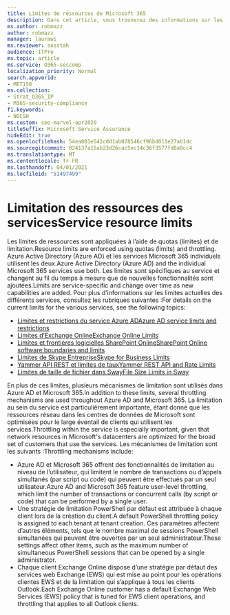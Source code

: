 ```yaml
---
title: Limites de ressources de Microsoft 365
description: Dans cet article, vous trouverez des informations sur les limites de ressources pour les différentes applications dans Microsoft 365.
ms.author: robmazz
author: robmazz
manager: laurawi
ms.reviewer: sosstah
audience: ITPro
ms.topic: article
ms.service: O365-seccomp
localization_priority: Normal
search.appverid:
- MET150
ms.collection:
- Strat_O365_IP
- M365-security-compliance
f1.keywords:
- NOCSH
ms.custom: seo-marvel-apr2020
titleSuffix: Microsoft Service Assurance
hideEdit: true
ms.openlocfilehash: 54ea001e542cdd1ab078546cf96bd011e27ab1dc
ms.sourcegitcommit: 024137a15ab23d26cac5ec14c36f3577fd8a0cc4
ms.translationtype: MT
ms.contentlocale: fr-FR
ms.lasthandoff: 04/01/2021
ms.locfileid: "51497499"
---
```

# <a name="service-resource-limits"></a><span data-ttu-id="a710b-103">Limitation des ressources des services</span><span class="sxs-lookup"><span data-stu-id="a710b-103">Service resource limits</span></span>

<span data-ttu-id="a710b-104">Les limites de ressources sont appliquées à l’aide de quotas (limites) et de limitation.</span><span class="sxs-lookup"><span data-stu-id="a710b-104">Resource limits are enforced using quotas (limits) and throttling.</span></span> <span data-ttu-id="a710b-105">Azure Active Directory (Azure AD) et les services Microsoft 365 individuels utilisent les deux.</span><span class="sxs-lookup"><span data-stu-id="a710b-105">Azure Active Directory (Azure AD) and the individual Microsoft 365 services use both.</span></span> <span data-ttu-id="a710b-106">Les limites sont spécifiques au service et changent au fil du temps à mesure que de nouvelles fonctionnalités sont ajoutées.</span><span class="sxs-lookup"><span data-stu-id="a710b-106">Limits are service-specific and change over time as new capabilities are added.</span></span> <span data-ttu-id="a710b-107">Pour plus d’informations sur les limites actuelles des différents services, consultez les rubriques suivantes :</span><span class="sxs-lookup"><span data-stu-id="a710b-107">For details on the current limits for the various services, see the following topics:</span></span>

- [<span data-ttu-id="a710b-108">Limites et restrictions du service Azure AD</span><span class="sxs-lookup"><span data-stu-id="a710b-108">Azure AD service limits and restrictions</span></span>](/azure/azure-resource-manager/management/azure-subscription-service-limits)
- [<span data-ttu-id="a710b-109">Limites d’Exchange Online</span><span class="sxs-lookup"><span data-stu-id="a710b-109">Exchange Online Limits</span></span>](/office365/servicedescriptions/exchange-online-service-description/exchange-online-limits)
- [<span data-ttu-id="a710b-110">Limites et frontières logicielles SharePoint Online</span><span class="sxs-lookup"><span data-stu-id="a710b-110">SharePoint Online software boundaries and limits</span></span>](https://support.office.com/article/SharePoint-Online-software-boundaries-and-limits-8F34FF47-B749-408B-ABC0-B605E1F6D498)
- [<span data-ttu-id="a710b-111">Limites de Skype Entreprise</span><span class="sxs-lookup"><span data-stu-id="a710b-111">Skype for Business Limits</span></span>](https://technet.microsoft.com/library/skype-for-business-online-limits.aspx)
- [<span data-ttu-id="a710b-112">Yammer API REST et limites de taux</span><span class="sxs-lookup"><span data-stu-id="a710b-112">Yammer REST API and Rate Limits</span></span>](https://developer.yammer.com/docs/rest-api-rate-limits)
- [<span data-ttu-id="a710b-113">Limites de taille de fichier dans Sway</span><span class="sxs-lookup"><span data-stu-id="a710b-113">File Size Limits in Sway</span></span>](https://support.office.com/article/File-size-limits-in-Sway-4db21bc6-b42b-499f-9272-66e089db109f)

<span data-ttu-id="a710b-114">En plus de ces limites, plusieurs mécanismes de limitation sont utilisés dans Azure AD et Microsoft 365.</span><span class="sxs-lookup"><span data-stu-id="a710b-114">In addition to these limits, several throttling mechanisms are used throughout Azure AD and Microsoft 365.</span></span> <span data-ttu-id="a710b-115">La limitation au sein du service est particulièrement importante, étant donné que les ressources réseau dans les centres de données de Microsoft sont optimisées pour le large éventail de clients qui utilisent les services.</span><span class="sxs-lookup"><span data-stu-id="a710b-115">Throttling within the service is especially important, given that network resources in Microsoft's datacenters are optimized for the broad set of customers that use the services.</span></span> <span data-ttu-id="a710b-116">Les mécanismes de limitation sont les suivants :</span><span class="sxs-lookup"><span data-stu-id="a710b-116">Throttling mechanisms include:</span></span>

- <span data-ttu-id="a710b-117">Azure AD et Microsoft 365 offrent des fonctionnalités de limitation au niveau de l’utilisateur, qui limitent le nombre de transactions ou d’appels simultanés (par script ou code) qui peuvent être effectués par un seul utilisateur.</span><span class="sxs-lookup"><span data-stu-id="a710b-117">Azure AD and Microsoft 365 feature user-level throttling, which limit the number of transactions or concurrent calls (by script or code) that can be performed by a single user.</span></span>
- <span data-ttu-id="a710b-118">Une stratégie de limitation PowerShell par défaut est attribuée à chaque client lors de la création du client.</span><span class="sxs-lookup"><span data-stu-id="a710b-118">A default PowerShell throttling policy is assigned to each tenant at tenant creation.</span></span> <span data-ttu-id="a710b-119">Ces paramètres affectent d’autres éléments, tels que le nombre maximal de sessions PowerShell simultanées qui peuvent être ouvertes par un seul administrateur.</span><span class="sxs-lookup"><span data-stu-id="a710b-119">These settings affect other items, such as the maximum number of simultaneous PowerShell sessions that can be opened by a single administrator.</span></span>
- <span data-ttu-id="a710b-120">Chaque client Exchange Online dispose d’une stratégie par défaut des services web Exchange (EWS) qui est mise au point pour les opérations clientes EWS et de la limitation qui s’applique à tous les clients Outlook.</span><span class="sxs-lookup"><span data-stu-id="a710b-120">Each Exchange Online customer has a default Exchange Web Services (EWS) policy that is tuned for EWS client operations, and throttling that applies to all Outlook clients.</span></span>
